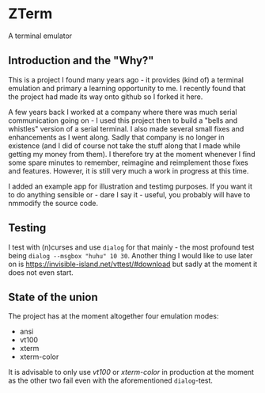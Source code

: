 # ZTerm
A terminal emulator

## Introduction and the "Why?"

This is a project I found many years ago - it provides (kind of) a terminal emulation and primary
a learning opportunity to me. I recently found that the project had made its way onto github so
I forked it here.

A few years back I worked at a company where there was much serial communication going on - I
used this project then to build a "bells and whistles" version of a serial terminal. I also made 
several small fixes and enhancements as I went along. Sadly
that company is no longer in existence (and I did of course not take the stuff along that I made 
while getting my money from them). I therefore try at the moment whenever I find some spare minutes to 
remember, reimagine and reimplement those fixes and features. However, it is still very much a work 
in progress at this time.

I added an example app for illustration and testimg purposes. If you want it to do anything sensible or - dare I say it - useful,
you probably will have to nmmodify the source code.

## Testing

I test with (n)curses and use `dialog` for that mainly - the most profound test being `dialog --msgbox "huhu" 10 30`. 
Another thing I would like to use later on is 
https://invisible-island.net/vttest/#download but sadly at the moment it does not even start.

## State of the union

The project has at the moment altogether four emulation modes:

* ansi
* vt100
* xterm
* xterm-color

It is advisable to only use *vt100* or *xterm-color* in production at the moment as the other two fail even with the aforementioned 
`dialog`-test.



